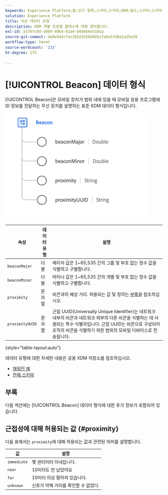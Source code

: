```yaml
---
keywords: Experience Platform;홈;인기 항목;스키마;스키마;XDM;필드;스키마;스키마;비콘;상호 작용 세부 정보;데이터 유형;데이터 유형;데이터 유형;
solution: Experience Platform
title: 비콘 데이터 유형
description: XDM 개별 프로필 클래스에 대해 알아봅니다.
exl-id: a3767c8d-a009-49b4-81a4-b084b6e5101a
source-git-commit: de8e944cfec3b52d25bb02bcfebe57d6a2a35e39
workflow-type: tm+mt
source-wordcount: '233'
ht-degree: 17%

---
```


# [!UICONTROL Beacon] 데이터 형식

[!UICONTROL Beacon]은 모바일 장치가 범위 내에 있을 때 모바일 응용 프로그램에 ID 정보를 전달하는 무선 장치를 설명하는 표준 XDM 데이터 형식입니다.

<img src="../images/data-types/beacon.png" width="450" /><br />

| 속성 | 데이터 유형 | 설명 |
| --- | --- | --- |
| `beaconMajor` | 더블 | 메이저 값은 1~65,535 간의 그룹 및 부호 없는 정수 값을 식별하고 구별합니다. |
| `beaconMinor` | 더블 | 마이너 값은 1~65,535 간의 개별 및 부호 없는 정수 값을 식별하고 구별합니다. |
| `proximity` | 문자열 | 비콘과의 예상 거리. 허용되는 값 및 정의는 [부록](#proximity)을 참조하십시오. |
| `proximityUUID` | 문자열 | 근접 UUID(Universally Unique Identifier)는 네트워크 내부의 비콘과 네트워크 외부의 다른 비콘을 식별하는 데 사용되는 특수 식별자입니다. 근접 UUID는 비콘으로 구성되어 조직의 비콘을 식별하기 위한 범위의 모바일 디바이스로 전송됩니다. |

{style="table-layout:auto"}

데이터 유형에 대한 자세한 내용은 공용 XDM 저장소를 참조하십시오.

* [채워진 예](https://github.com/adobe/xdm/blob/master/components/datatypes/deprecated/beacon-interaction-details.example.1.json)
* [전체 스키마](https://github.com/adobe/xdm/blob/master/components/datatypes/deprecated/beacon-interaction-details.schema.json)

## 부록

다음 섹션에는 [!UICONTROL Beacon] 데이터 형식에 대한 추가 정보가 포함되어 있습니다.

## 근접성에 대해 허용되는 값 {#proximity}

다음 표에서는 `proximity`에 대해 허용되는 값과 관련된 의미를 설명합니다.

| 값 | 설명 |
| --- | --- |
| `immediate` | 몇 센티미터 이내입니다. |
| `near` | 10미터도 안 남았어요 |
| `far` | 10미터 이상 떨어져 있습니다. |
| `unknown` | 신호가 약해 거리를 확인할 수 없었다. |
